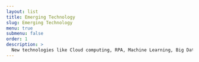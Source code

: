 ```yaml
---
layout: list
title: Emerging Technology
slug: Emerging Technology
menu: true
submenu: false
order: 1
description: >
  New technologies like Cloud computing, RPA, Machine Learning, Big Data and etc..  
---
```

